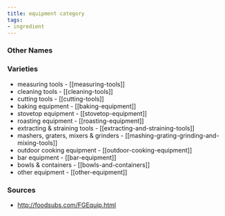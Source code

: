 ```yaml
---
title: equipment category
tags:
- ingredient
---
```



### Other Names


### Varieties

* measuring tools - [[measuring-tools]]
* cleaning tools - [[cleaning-tools]]
* cutting tools - [[cutting-tools]]
* baking equipment - [[baking-equipment]]
* stovetop equipment - [[stovetop-equipment]]
* roasting equipment - [[roasting-equipment]]
* extracting & straining tools - [[extracting-and-straining-tools]]
* mashers, graters, mixers & grinders - [[mashing-grating-grinding-and-mixing-tools]]
* outdoor cooking equipment - [[outdoor-cooking-equipment]]
* bar equipment - [[bar-equipment]]
* bowls & containers - [[bowls-and-containers]]
* other equipment - [[other-equipment]]

### Sources
* http://foodsubs.com/FGEquip.html
